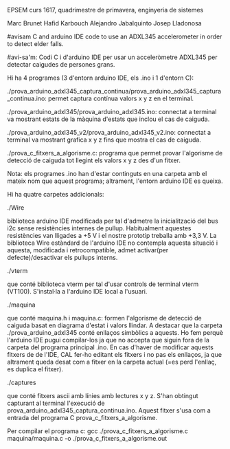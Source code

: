 EPSEM curs 1617, quadrimestre de primavera, enginyeria de sistemes

Marc Brunet
Hafid Karbouch
Alejandro Jabalquinto
Josep Lladonosa

#avisam
C and arduino IDE code to use an ADXL345 accelerometer in order to detect elder falls.

#avi-sa'm:
Codi C i d'arduino IDE per usar un acceleròmetre ADXL345 per detectar caigudes de persones grans.

Hi ha 4 programes (3 d'entorn arduino IDE, els .ino i 1 d'entorn C):

./prova_arduino_adxl345_captura_continua/prova_arduino_adxl345_captura_continua.ino: permet captura contínua valors x y z en el terminal.

./prova_arduino_adxl345/prova_arduino_adxl345.ino: connectat a terminal va mostrant estats de la màquina d'estats que inclou el cas de caiguda.

./prova_arduino_adxl345_v2/prova_arduino_adxl345_v2.ino: connectat a terminal va mostrant grafica x y z fins que mostra el cas de caiguda.

./prova_c_fitxers_a_algorisme.c: programa que permet provar l'algorisme de detecció de caiguda tot llegint els valors x y z des d'un fitxer.

Nota: els programes .ino han d'estar continguts en una carpeta amb el mateix nom que aquest programa; altrament, l'entorn arduino IDE es queixa.

Hi ha quatre carpetes addicionals:

./Wire

biblioteca arduino IDE modificada per tal d'admetre la inicialització del bus i2c sense resistències internes de pullup.
Habitualment aquestes resistències van lligades a +5 V i el nostre prototip treballa amb +3,3 V. La biblioteca Wire estàndard de l'arduino IDE
no contempla aquesta situació i aquesta, modificada i retrocompatible, admet activar(per defecte)/desactivar els pullups interns.

./vterm

que conté biblioteca vterm per tal d'usar controls de terminal vterm (VT100). S'instal·la a l'arduino IDE local a l'usuari.

./maquina

que conté maquina.h i maquina.c: formen l'algorisme de detecció de caiguda basat en diagrama d'estat i valors llindar.
A destacar que la carpeta ./prova_arduino_adxl345 conté enllaços simbòlics a aquests. Ho fem perquè l'arduino IDE pugui compilar-los
ja que no accepta que siguin fora de la carpeta del programa principal .ino. En cas d'haver de modificar aquests fitxers de de l'IDE, CAL fer-ho
editant els fitxers i no pas els enllaços, ja que altrament queda desat com a fitxer en la carpeta actual (=es perd l'enllaç, es duplica el fitxer).

./captures

que conté fitxers ascii amb línies amb lectures x y z.
S'han obtingut capturant al terminal l'execució de prova_arduino_adxl345_captura_continua.ino.
Aquest fitxer s'usa com a entrada del programa C prova_c_fitxers_a_algorisme.


Per compilar el programa c:
gcc ./prova_c_fitxers_a_algorisme.c maquina/maquina.c -o ./prova_c_fitxers_a_algorisme.out





